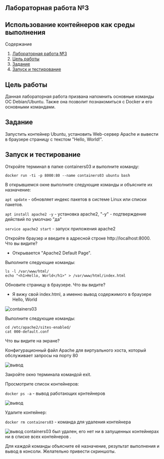 ## Лабораторная работа №3 
## Использование контейнеров как среды выполнения

Содержание

1. [Лабораторная работа №3](#лабораторная-работа-№3)
2. [Цель работы](#цель-работы)
3. [Задание](#задание)
4. [Запуск и тестирование](#запуск-и-тестирование)

## Цель работы
Данная лабораторная работа призвана напомнить основные команды ОС Debian/Ubuntu. Также она позволит познакомиться с Docker и его основными командами.

## Задание
Запустить контейнер Ubuntu, установить Web-сервер Apache и вывести в браузере страницу с текстом "Hello, World!".

## Запуск и тестирование
Откройте терминал в папке containers03 и выполните команду:
```
docker run -ti -p 8000:80 --name containers03 ubuntu bash
```
В открывшемся окне выполните следующие команды и объясните их назначение:

```apt update``` -  обновляет индекс пакетов в системе Linux или списки пакетов.

```apt install apache2 -y``` - установка apache2, "-y" - подтверждение действий по умолчаю "да" 

```service apache2 start``` - запуск приложения apache2

Откройте браузер и введите в адресной строке http://localhost:8000. Что вы видите?

   * Открывается "Apache2 Default Page".

Выполните следующие команды:

```
ls -l /var/www/html/
echo "<h1>Hello, World</h1>" > /var/www/html/index.html
```
Обновите страницу в браузере. Что вы видите?

   * Я вижу свой index.html, а именно вывод содержимого в браузере Hello, World

   ![containers03](/img/5.png)

Выполните следующие команды:
```
cd /etc/apache2/sites-enabled/
cat 000-default.conf
```
Что вы видите на экране?

Конфигурационный файл Apache для виртуального хоста, который обслуживает запросы на порту 80

![вывод](./img/1.png)

Закройте окно терминала командой exit.

Просмотрите список контейнеров:

```docker ps -a``` - вывод работающих крнтейнеров 

![вывод](/img/2.png)

Удалите контейнер:

```docker rm containers03``` - команда для удаления контейнера 

![вывод](/img/4.png)
containers03 был удален, его нет ни в запущенных контейнерах ни в списке всех контейнеров .


Для каждой команды объясните её назначение, результат выполнения и вывод в консоли. Желательно привести скриншоты.